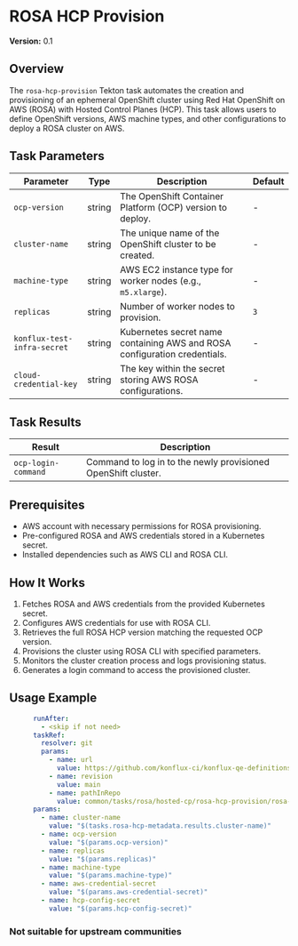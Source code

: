 # ROSA HCP Provision

**Version:** 0.1

## Overview

The `rosa-hcp-provision` Tekton task automates the creation and provisioning of an ephemeral OpenShift cluster using Red Hat OpenShift on AWS (ROSA) with Hosted Control Planes (HCP). This task allows users to define OpenShift versions, AWS machine types, and other configurations to deploy a ROSA cluster on AWS.

## Task Parameters

| Parameter | Type | Description | Default |
|-----------|------|-------------|---------|
| `ocp-version` | string | The OpenShift Container Platform (OCP) version to deploy. | - |
| `cluster-name` | string | The unique name of the OpenShift cluster to be created. | - |
| `machine-type` | string | AWS EC2 instance type for worker nodes (e.g., `m5.xlarge`). | - |
| `replicas` | string | Number of worker nodes to provision. | `3` |
| `konflux-test-infra-secret` | string | Kubernetes secret name containing AWS and ROSA configuration credentials. | - |
| `cloud-credential-key` | string | The key within the secret storing AWS ROSA configurations. | - |

## Task Results

| Result | Description |
|--------|-------------|
| `ocp-login-command` | Command to log in to the newly provisioned OpenShift cluster. |

## Prerequisites

- AWS account with necessary permissions for ROSA provisioning.
- Pre-configured ROSA and AWS credentials stored in a Kubernetes secret.
- Installed dependencies such as AWS CLI and ROSA CLI.

## How It Works

1. Fetches ROSA and AWS credentials from the provided Kubernetes secret.
2. Configures AWS credentials for use with ROSA CLI.
3. Retrieves the full ROSA HCP version matching the requested OCP version.
4. Provisions the cluster using ROSA CLI with specified parameters.
5. Monitors the cluster creation process and logs provisioning status.
6. Generates a login command to access the provisioned cluster.

## Usage Example

```yaml
      runAfter:
        - <skip if not need>
      taskRef:
        resolver: git
        params:
          - name: url
            value: https://github.com/konflux-ci/konflux-qe-definitions.git
          - name: revision
            value: main
          - name: pathInRepo
            value: common/tasks/rosa/hosted-cp/rosa-hcp-provision/rosa-hcp-provision.yaml
      params:
        - name: cluster-name
          value: "$(tasks.rosa-hcp-metadata.results.cluster-name)"
        - name: ocp-version
          value: "$(params.ocp-version)"
        - name: replicas
          value: "$(params.replicas)"
        - name: machine-type
          value: "$(params.machine-type)"
        - name: aws-credential-secret
          value: "$(params.aws-credential-secret)"
        - name: hcp-config-secret
          value: "$(params.hcp-config-secret)"
```

### Not suitable for upstream communities